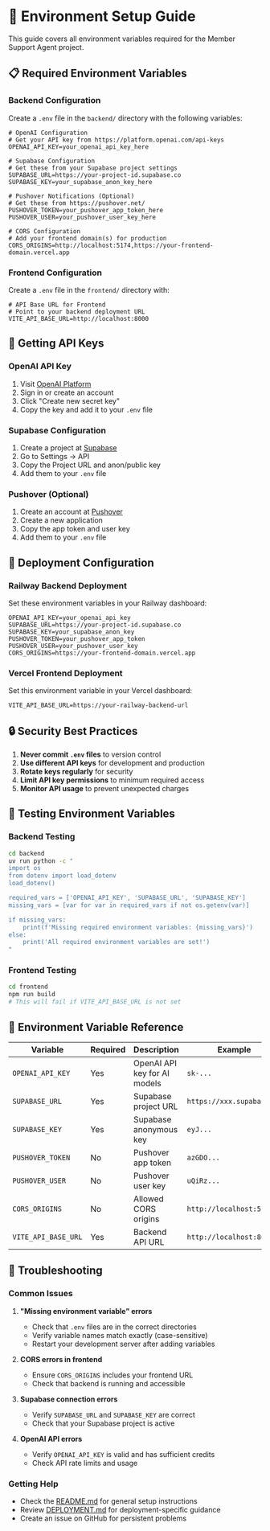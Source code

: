 # 🔧 Environment Setup Guide

This guide covers all environment variables required for the Member Support Agent project.

## 📋 Required Environment Variables

### Backend Configuration

Create a `.env` file in the `backend/` directory with the following variables:

```env
# OpenAI Configuration
# Get your API key from https://platform.openai.com/api-keys
OPENAI_API_KEY=your_openai_api_key_here

# Supabase Configuration
# Get these from your Supabase project settings
SUPABASE_URL=https://your-project-id.supabase.co
SUPABASE_KEY=your_supabase_anon_key_here

# Pushover Notifications (Optional)
# Get these from https://pushover.net/
PUSHOVER_TOKEN=your_pushover_app_token_here
PUSHOVER_USER=your_pushover_user_key_here

# CORS Configuration
# Add your frontend domain(s) for production
CORS_ORIGINS=http://localhost:5174,https://your-frontend-domain.vercel.app
```

### Frontend Configuration

Create a `.env` file in the `frontend/` directory with:

```env
# API Base URL for Frontend
# Point to your backend deployment URL
VITE_API_BASE_URL=http://localhost:8000
```

## 🔑 Getting API Keys

### OpenAI API Key

1. Visit [OpenAI Platform](https://platform.openai.com/api-keys)
2. Sign in or create an account
3. Click "Create new secret key"
4. Copy the key and add it to your `.env` file

### Supabase Configuration

1. Create a project at [Supabase](https://supabase.com)
2. Go to Settings → API
3. Copy the Project URL and anon/public key
4. Add them to your `.env` file

### Pushover (Optional)

1. Create an account at [Pushover](https://pushover.net/)
2. Create a new application
3. Copy the app token and user key
4. Add them to your `.env` file

## 🚀 Deployment Configuration

### Railway Backend Deployment

Set these environment variables in your Railway dashboard:

```env
OPENAI_API_KEY=your_openai_api_key
SUPABASE_URL=https://your-project-id.supabase.co
SUPABASE_KEY=your_supabase_anon_key
PUSHOVER_TOKEN=your_pushover_app_token
PUSHOVER_USER=your_pushover_user_key
CORS_ORIGINS=https://your-frontend-domain.vercel.app
```

### Vercel Frontend Deployment

Set this environment variable in your Vercel dashboard:

```env
VITE_API_BASE_URL=https://your-railway-backend-url
```

## 🔒 Security Best Practices

1. **Never commit `.env` files** to version control
2. **Use different API keys** for development and production
3. **Rotate keys regularly** for security
4. **Limit API key permissions** to minimum required access
5. **Monitor API usage** to prevent unexpected charges

## 🧪 Testing Environment Variables

### Backend Testing

```bash
cd backend
uv run python -c "
import os
from dotenv import load_dotenv
load_dotenv()

required_vars = ['OPENAI_API_KEY', 'SUPABASE_URL', 'SUPABASE_KEY']
missing_vars = [var for var in required_vars if not os.getenv(var)]

if missing_vars:
    print(f'Missing required environment variables: {missing_vars}')
else:
    print('All required environment variables are set!')
"
```

### Frontend Testing

```bash
cd frontend
npm run build
# This will fail if VITE_API_BASE_URL is not set
```

## 📝 Environment Variable Reference

| Variable            | Required | Description                  | Example                   |
| ------------------- | -------- | ---------------------------- | ------------------------- |
| `OPENAI_API_KEY`    | Yes      | OpenAI API key for AI models | `sk-...`                  |
| `SUPABASE_URL`      | Yes      | Supabase project URL         | `https://xxx.supabase.co` |
| `SUPABASE_KEY`      | Yes      | Supabase anonymous key       | `eyJ...`                  |
| `PUSHOVER_TOKEN`    | No       | Pushover app token           | `azGDO...`                |
| `PUSHOVER_USER`     | No       | Pushover user key            | `uQiRz...`                |
| `CORS_ORIGINS`      | No       | Allowed CORS origins         | `http://localhost:5174`   |
| `VITE_API_BASE_URL` | Yes      | Backend API URL              | `http://localhost:8000`   |

## 🚨 Troubleshooting

### Common Issues

1. **"Missing environment variable" errors**

   - Check that `.env` files are in the correct directories
   - Verify variable names match exactly (case-sensitive)
   - Restart your development server after adding variables

2. **CORS errors in frontend**

   - Ensure `CORS_ORIGINS` includes your frontend URL
   - Check that backend is running and accessible

3. **Supabase connection errors**

   - Verify `SUPABASE_URL` and `SUPABASE_KEY` are correct
   - Check that your Supabase project is active

4. **OpenAI API errors**
   - Verify `OPENAI_API_KEY` is valid and has sufficient credits
   - Check API rate limits and usage

### Getting Help

- Check the [README.md](../README.md) for general setup instructions
- Review [DEPLOYMENT.md](../DEPLOYMENT.md) for deployment-specific guidance
- Create an issue on GitHub for persistent problems
